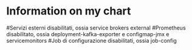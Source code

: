 # Information on my chart

#Servizi esterni disabilitati, ossia service brokers external
#Prometheus disabilitato, ossia deployment-kafka-exporter e configmap-jmx e servicemonitors
#Job di configurazione disabilitati, ossia job-config
